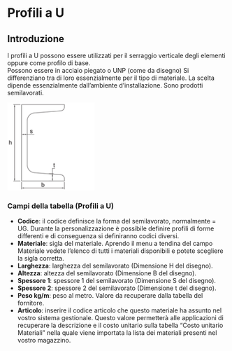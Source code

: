 # Profili a U

## Introduzione
I profili a U possono essere utilizzati per il serraggio verticale degli elementi oppure come profilo di base.  
Possono essere in acciaio piegato o UNP (come da disegno)  Si differenziano tra di loro essenzialmente per il tipo di materiale. La scelta dipende essenzialmente dall’ambiente d’installazione. Sono prodotti semilavorati.


<img src="img/ProfiliU.png" height="200px">

### Campi della tabella (Profili a U)
- **Codice**: il codice definisce la forma del semilavorato, normalmente = UG. Durante la personalizzazione è possibile definire profili di forme differenti e di conseguenza si definiranno codici diversi.
- **Materiale**: sigla del materiale. Aprendo il menu a tendina del campo Materiale vedete l’elenco di tutti i materiali disponibili e potete scegliere la sigla corretta.
- **Larghezza**: larghezza del semilavorato (Dimensione H del disegno).
- **Altezza**: altezza del semilavorato (Dimensione B del disegno).
- **Spessore 1**: spessore 1 del semilavorato (Dimensione S del disegno).
- **Spessore 2**: spessore 2 del semilavorato (Dimensione t del disegno).
- **Peso kg/m**: peso al metro. Valore da recuperare dalla tabella del fornitore.
- **Articolo**: inserire il codice articolo che questo materiale ha assunto nel vostro sistema gestionale. Questo valore permetterà alle applicazioni di recuperare la descrizione e il costo unitario sulla tabella “Costo unitario Materiali” nella quale viene importata la lista dei materiali presenti nel vostro magazzino.
